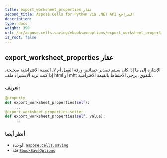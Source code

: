```yaml
---
title: export_worksheet_properties عقار
second_title: Aspose.Cells for Python via .NET API المراجع
description:
type: docs
weight: 390
url: /ar/aspose.cells.saving/ebooksaveoptions/export_worksheet_properties/
is_root: false
---
```

##  export_worksheet_properties عقار

الإشارة إلى ما إذا كان سيتم تصدير خصائص ورقة العمل أم لا. القيمة الافتراضية صحيحة. إذا كنت تريد الاستيراد
ملف html أو mht للتفوق، يرجى الاحتفاظ بالقيمة الافتراضية.
###  تعريف:
```python
@property
def export_worksheet_properties(self):
    ...
@export_worksheet_properties.setter
def export_worksheet_properties(self, value):
    ...
```

###  أنظر أيضا
* الوحدة [`aspose.cells.saving`](../../)
* فئة [`EbookSaveOptions`](/cells/python-net/ar/aspose.cells.saving/ebooksaveoptions)
